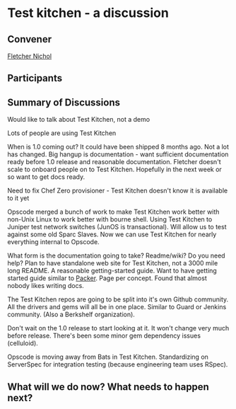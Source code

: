 Test kitchen - a discussion
===========================

## Convener

[Fletcher Nichol](https://twitter.com/fnichol)

## Participants

## Summary of Discussions

Would like to talk about Test Kitchen, not a demo

Lots of people are using Test Kitchen

When is 1.0 coming out?  It could have been shipped 8 months ago.  Not a lot has changed.  Big hangup is documentation - want sufficient documentation ready before 1.0 release and reasonable documentation.  Fletcher doesn't scale to onboard people on to Test Kitchen.  Hopefully in the next week or so want to get docs ready.

Need to fix Chef Zero provisioner - Test Kitchen doesn't know it is available to it yet

Opscode merged a bunch of work to make Test Kitchen work better with non-Unix Linux to work better with bourne shell.  Using Test Kitchen to Juniper test network switches (JunOS is transactional).  Will allow us to test against some old Sparc Slaves.  Now we can use Test Kitchen for nearly everything internal to Opscode.

What form is the documentation going to take?  Readme/wiki?  Do you need help?  Plan to have standalone web site for Test Kitchen, not a 3000 mile long README.  A reasonable getting-started guide.  Want to have getting started guide similar to [Packer](http://www.packer.io/intro).  Page per concept.  Found that almost nobody likes writing docs.

The Test Kitchen repos are going to be split into it's own Github community.  All the drivers and gems will all be in one place.  Similar to Guard or Jenkins community.  (Also a Berkshelf organization).

Don't wait on the 1.0 release to start looking at it.  It won't change very much before release.  There's been some minor gem dependency issues (celluloid).

Opscode is moving away from Bats in Test Kitchen.  Standardizing on ServerSpec for integration testing (because engineering team uses RSpec).

## What will we do now?  What needs to happen next?